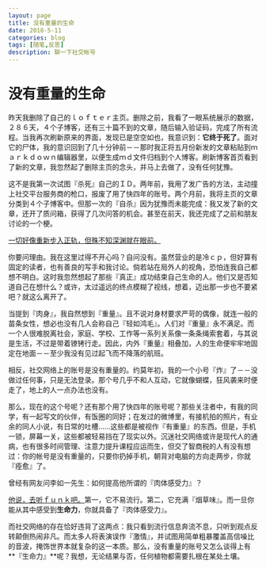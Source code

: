 ```yaml
---
layout: page
title: 没有重量的生命
date: 2018-5-11
categories: blog
tags: [随笔,反思]
description: 聊一下社交帐号
---
```


# 没有重量的生命

昨天我删除了自己的ｌｏｆｔｅｒ主页。删除之前，我看了一眼系统展示的数据，２８６天，４个子博客，还有三十篇不到的文章，随后输入验证码，完成了所有流程。当我再次刷新原来的界面，发现已是空空如也，我意识到：**它终于死了**。面对它的尸体，我的意识回到了几十分钟前－－那时我正将五月份新发的文章粘贴到ｍａｒｋｄｏｗｎ编辑器里，以便生成ｍｄ文件归档到个人博客。刷新博客首页看到了新的文章，我忽然起了删除主页的念头，并马上去做了，没有任何犹豫。

这不是我第一次试图『杀死』自己的ＩＤ。两年前，我用了发广告的方法，主动撞上社交平台服务商的枪口，报废了用了快四年的账号。两个月前，我将主页的文章分类到４个子博客中。但那一次的『自杀』因为犹豫而未能完成：我又发了新的文章，还开了质问箱，获得了几次问答的机会。甚至在前天，我还完成了之前和朋友讨论的一个梗。

[一切好像重新步入正轨，但殊不知深渊就在眼前。](https://www.zhihu.com/pin/975308164907925504%0A)


你要问理由。我在这里过得不开心吗？自问没有。虽然营业的是冷ｃｐ，但好算有固定的读者，也有善良的写手和我讨论。倘若站在局外人的视角，恐怕连我自己都想不明白。这时我忽然想起了那些『真正』成功结束自己生命的人。他们又是否知道自己在想什么？或许，太过遥远的终点模糊了视线，想着，迈出那一步也不要紧吧？就这么离开了。

当提到『肉身』，我自然想到『重量』。且不说对身材要求严苛的偶像，就连一般的苗条女性，想必也没有几人会称自己『轻如鸿毛』。人们对『重量』永不满足。而一个人很难脱离社会，家庭、学校、工作等一系列关系像一条条绳索套着，与其说是生活，不过是带着镣铐行走。因此，内外『重量』相叠加，人的生命便牢牢地固定在地面－－至少我没有见过起飞而不降落的航班。

相反，社交网络上的账号是没有重量的。约莫年初，我的一个小号『炸』了－－没做过任何事，只是无法登录。那个号几乎不和人互动，它就像蝴蝶，狂风袭来时便走了，地上的人一点办法也没有。

那么，现在的这个号呢？还有那个用了快四年的账号呢？那些关注者中，有我的同学，有一起写文的伙伴，有饭圈的同好；在发过的微博里，有接机拍的照片，有业余的同人小说，有日常的吐槽……这些都是被视作『有重量』的东西。但是，手机一锁，屏幕一关，这些都被轻易挡在了现实以外。沉迷社交网络或许是现代人的通病，也有很多时间管理、注意力提升课程应运而生，但交了智商税的人有没有想过：你的帐号是没有重量的，只要你扔掉手机，朝背对电脑的方向走两步，你就『痊愈』了。

曾经有网友问李如一先生：如何提高他所谓的『肉体感受力』？

[他说，去听ｆｕｎｋ吧。](https://www.zhihu.com/question/29526433/answer/303384847)第一，它不易流行。第二，它充满『烟草味』。而一旦你能从其中感受到**生命力**，你就具备了『肉体感受力』。


而社交网络的存在恰好违背了这两点：我只看到流行信息奔流不息，只听到观点反转颠倒热闹非凡。而太多人将表演误作『激情』，并试图用简单粗暴覆盖高信噪比的音波，掩饰世界本就复杂的这一本质。那么，没有重量的账号又怎么谈得上有**『生命力』**呢？我想，无论结果与否，任何植物都需要扎根在某处土壤。
